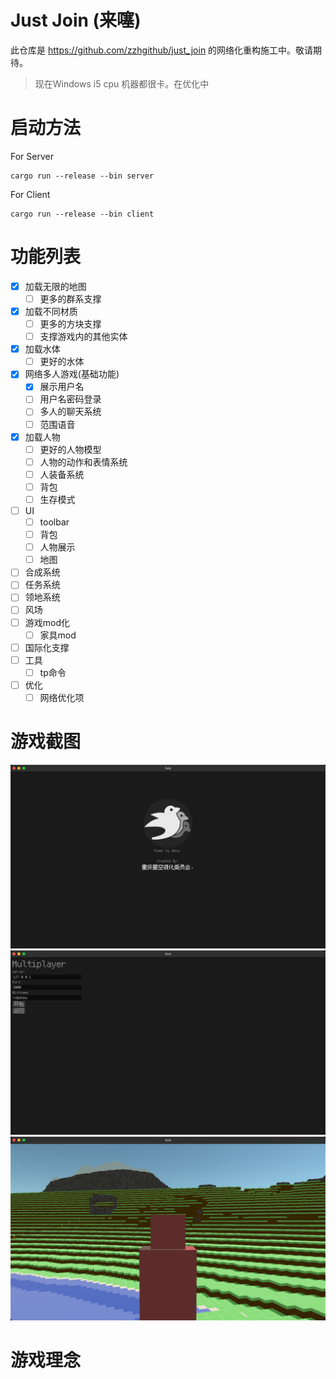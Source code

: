 # Just Join (来噻)

此仓库是 https://github.com/zzhgithub/just_join 的网络化重构施工中。敬请期待。


> 现在Windows i5 cpu 机器都很卡。在优化中

# 启动方法
For Server
```shell
cargo run --release --bin server
```


For Client
```shell
cargo run --release --bin client
```

# 功能列表

- [x] 加载无限的地图
  - [ ] 更多的群系支撑
- [x] 加载不同材质
  - [ ] 更多的方块支撑 
  - [ ] 支撑游戏内的其他实体
- [x] 加载水体
  - [ ] 更好的水体 
- [x] 网络多人游戏(基础功能)
  - [x] 展示用户名
  - [ ] 用户名密码登录
  - [ ] 多人的聊天系统
  - [ ] 范围语音
- [x] 加载人物 
  - [ ] 更好的人物模型
  - [ ] 人物的动作和表情系统
  - [ ] 人装备系统
  - [ ] 背包
  - [ ] 生存模式
- [ ] UI
  - [ ] toolbar
  - [ ] 背包
  - [ ] 人物展示
  - [ ] 地图
- [ ] 合成系统
- [ ] 任务系统
- [ ] 领地系统
- [ ] 风场
- [ ] 游戏mod化
  - [ ] 家具mod
- [ ] 国际化支撑
- [ ] 工具
  - [ ] tp命令
- [ ] 优化
  - [ ] 网络优化项

# 游戏截图
![a](pic/a.png)
![b](pic/b.png)
![c](pic/c.png)


# 游戏理念